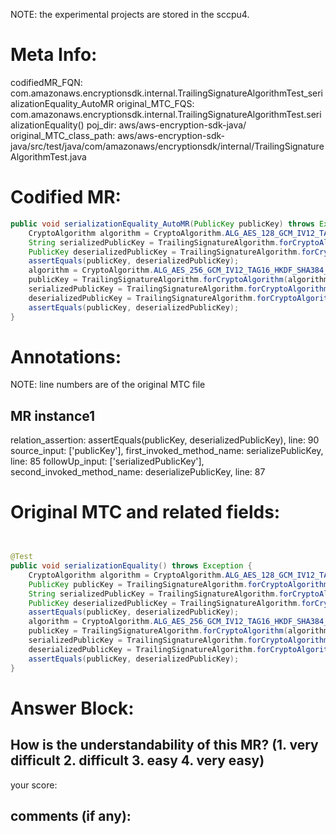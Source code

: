 NOTE: the experimental projects are stored in the sccpu4.

# Meta Info:
codifiedMR_FQN:
com.amazonaws.encryptionsdk.internal.TrailingSignatureAlgorithmTest_serializationEquality_AutoMR
original_MTC_FQS:
com.amazonaws.encryptionsdk.internal.TrailingSignatureAlgorithmTest.serializationEquality()
poj_dir:
aws/aws-encryption-sdk-java/
original_MTC_class_path:
aws/aws-encryption-sdk-java/src/test/java/com/amazonaws/encryptionsdk/internal/TrailingSignatureAlgorithmTest.java

# Codified MR:
```java
public void serializationEquality_AutoMR(PublicKey publicKey) throws Exception {
    CryptoAlgorithm algorithm = CryptoAlgorithm.ALG_AES_128_GCM_IV12_TAG16_HKDF_SHA256_ECDSA_P256;
    String serializedPublicKey = TrailingSignatureAlgorithm.forCryptoAlgorithm(algorithm).serializePublicKey(publicKey);
    PublicKey deserializedPublicKey = TrailingSignatureAlgorithm.forCryptoAlgorithm(algorithm).deserializePublicKey(serializedPublicKey);
    assertEquals(publicKey, deserializedPublicKey);
    algorithm = CryptoAlgorithm.ALG_AES_256_GCM_IV12_TAG16_HKDF_SHA384_ECDSA_P384;
    publicKey = TrailingSignatureAlgorithm.forCryptoAlgorithm(algorithm).generateKey().getPublic();
    serializedPublicKey = TrailingSignatureAlgorithm.forCryptoAlgorithm(algorithm).serializePublicKey(publicKey);
    deserializedPublicKey = TrailingSignatureAlgorithm.forCryptoAlgorithm(algorithm).deserializePublicKey(serializedPublicKey);
    assertEquals(publicKey, deserializedPublicKey);
}
```

# Annotations:
NOTE: line numbers are of the original MTC file
## MR instance1
relation_assertion: assertEquals(publicKey, deserializedPublicKey), line: 90 
source_input: ['publicKey'], first_invoked_method_name: serializePublicKey, line: 85 
followUp_input: ['serializedPublicKey'], second_invoked_method_name: deserializePublicKey, line: 87 


# Original MTC and related fields:
```java


@Test
public void serializationEquality() throws Exception {
    CryptoAlgorithm algorithm = CryptoAlgorithm.ALG_AES_128_GCM_IV12_TAG16_HKDF_SHA256_ECDSA_P256;
    PublicKey publicKey = TrailingSignatureAlgorithm.forCryptoAlgorithm(algorithm).generateKey().getPublic();
    String serializedPublicKey = TrailingSignatureAlgorithm.forCryptoAlgorithm(algorithm).serializePublicKey(publicKey);
    PublicKey deserializedPublicKey = TrailingSignatureAlgorithm.forCryptoAlgorithm(algorithm).deserializePublicKey(serializedPublicKey);
    assertEquals(publicKey, deserializedPublicKey);
    algorithm = CryptoAlgorithm.ALG_AES_256_GCM_IV12_TAG16_HKDF_SHA384_ECDSA_P384;
    publicKey = TrailingSignatureAlgorithm.forCryptoAlgorithm(algorithm).generateKey().getPublic();
    serializedPublicKey = TrailingSignatureAlgorithm.forCryptoAlgorithm(algorithm).serializePublicKey(publicKey);
    deserializedPublicKey = TrailingSignatureAlgorithm.forCryptoAlgorithm(algorithm).deserializePublicKey(serializedPublicKey);
    assertEquals(publicKey, deserializedPublicKey);
}

```


# Answer Block: 
## How is the understandability of this MR? (1. very difficult 2. difficult 3. easy 4. very easy)
your score: 
## comments (if any): 
```txt

```